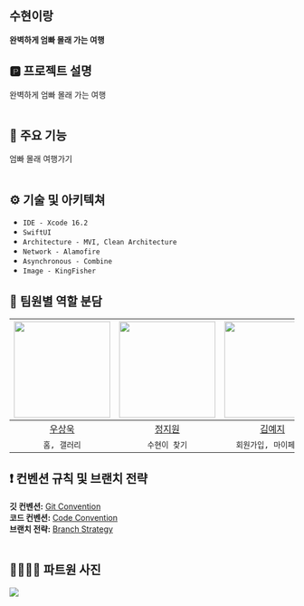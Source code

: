 ## 수현이랑
**완벽하게 엄빠 몰래 가는 여행**

## 🅿️ 프로젝트 설명 
완벽하게 엄빠 몰래 가는 여행</br></br>

## 📍 주요 기능 
엄빠 몰래 여행가기</br></br>

## ⚙️ 기술 및 아키텍쳐
+ `IDE - Xcode 16.2`</br>
+ `SwiftUI`</br>
+ `Architecture - MVI, Clean Architecture`</br>
+ `Network - Alamofire`</br>
+ `Asynchronous - Combine`</br>
+ `Image - KingFisher`</br>

## 👤 팀원별 역할 분담

|<img src="https://github.com/user-attachments/assets/de375925-136a-45c9-ab41-053defac7d17" width="170" />|<img src="https://github.com/user-attachments/assets/c6aacbc4-c58f-4d2e-927b-67a66684e8c0" width="170" />|<img src="https://github.com/user-attachments/assets/0615b338-2ddb-4d2b-8add-90a43964b3e2" width="170"/>|
|:---------:|:---------:|:---------:|
|[우상욱](https://github.com/Sangwook123)|[정지원](https://github.com/codeJiwon)|[김예지](https://github.com/mnbvcxzyj)|
| `홈, 갤러리` | `수현이 찾기` | `회원가입, 마이페이지` | </br>

## ❗ 컨벤션 규칙 및 브랜치 전략

**깃 컨벤션:**  [Git Convention]() </br>
**코드 컨벤션:**  [Code Convention]() </br>
**브랜치 전략:**  [Branch Strategy]() </br></br>

## 👨‍👩‍👧‍👦 파트원 사진
<img src="https://github.com/user-attachments/assets/5b00dd77-90b2-4c24-93d1-d0c6bb71a72d" widt="200"></br>


